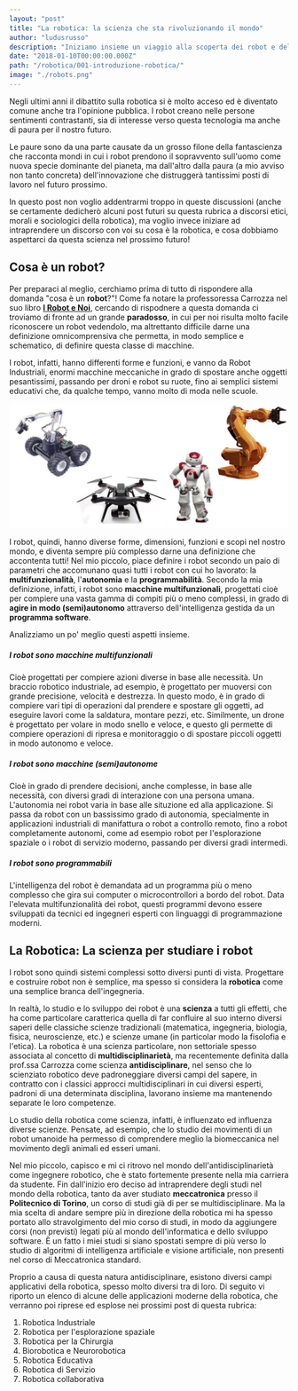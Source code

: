 ```yaml
---
layout: "post"
title: "La robotica: la scienza che sta rivoluzionando il mondo"
author: "ludusrusso"
description: "Iniziamo insieme un viaggio alla scoperta dei robot e della robotica!"
date: "2018-01-10T00:00:00.000Z"
path: "/robotica/001-introduzione-robotica/"
image: "./robots.png"
---
```


Negli ultimi anni il dibattito sulla robotica si è molto acceso ed è diventato comune anche tra l'opinione pubblica.
I robot creano nelle persone sentimenti contrastanti, sia di interesse verso questa tecnologia ma anche di paura
per il nostro futuro.

Le paure sono da una parte causate da un grosso filone della fantascienza che racconta mondi in cui i robot prendono
il sopravvento sull'uomo come nuova specie dominante del pianeta, ma dall'altro dalla paura (a mio avviso non tanto concreta) dell'innovazione che distruggerà tantissimi posti di lavoro nel futuro prossimo.

In questo post non voglio addentrarmi troppo in queste discussioni (anche se certamente dedicherò alcuni post futuri su questa rubrica a discorsi etici, morali e sociologici della robotica), ma voglio invece iniziare ad intraprendere un discorso con voi su cosa è la robotica, e cosa dobbiamo aspettarci da questa scienza nel prossimo futuro!

## Cosa è un robot?

Per preparaci al meglio, cerchiamo prima di tutto di rispondere alla domanda "cosa è un **robot**?"! Come fa notare la professoressa Carrozza nel suo libro [**I Robot e Noi**](https://amzn.to/2sVkCOt), cercando di rispodnere a questa domanda ci troviamo di fronte ad un grande **paradosso**, in cui per noi risulta molto facile riconoscere un robot vedendolo, ma altrettanto difficile darne una definizione
omnicomprensiva che permetta, in modo semplice e schematico, di definire questa classe di macchine.

I robot, infatti, hanno differenti forme e funzioni, e vanno da Robot Industriali, enormi macchine meccaniche in grado di spostare anche oggetti pesantissimi, passando per droni e robot su ruote, fino ai semplici sistemi educativi che, da qualche tempo, vanno molto di moda nelle scuole.

![alcuni esempi di robot](./robots.png)

I robot, quindi, hanno diverse forme, dimensioni, funzioni e scopi nel nostro mondo, e diventa sempre più complesso darne una definizione che accontenta tutti! Nel mio piccolo, piace definire i robot secondo un paio di parametri che accomunano
quasi tutti i robot con cui ho lavorato: la **multifunzionalità**, l'**autonomia** e la **programmabilità**. Secondo la mia definizione, infatti, i robot sono **macchine multifunzionali**, progettati cioè per compiere una vasta gamma di compiti più o meno complessi, in grado di **agire in modo (semi)autonomo** attraverso dell'intelligenza gestida da un **programma software**.

Analizziamo un po' meglio questi aspetti insieme.

##### I robot sono macchine multifunzionali

Cioè progettati per compiere azioni diverse in base alle necessità. Un braccio robotico industriale, ad esempio, è progettato per muoversi con grande precisione, velocità e destrezza. In questo modo, è in grado di compiere vari tipi di operazioni dal prendere e spostare gli oggetti, ad eseguire lavori come la saldatura, montare pezzi, etc. Similmente, un drone è progettato per volare in modo snello e veloce, e questo gli permette di compiere operazioni di ripresa e monitoraggio o di spostare piccoli oggetti in modo autonomo e veloce.

##### I robot sono macchine (semi)autonome

Cioè in grado di prendere decisioni, anche complesse, in base alle necessità, con diversi gradi di interazione con una persona umana.
L'autonomia nei robot varia in base alle situzione ed alla applicazione. Si passa da robot con un bassissimo grado di autonomia, specialmente in applicazioni industriali di manifattura o robot a controllo remoto, fino a robot completamente autonomi, come ad esempio robot per l'esplorazione spaziale o i robot di servizio moderno, passando per diversi gradi intermedi.

##### I robot sono programmabili

L'intelligenza del robot è demandata ad un programma più o meno complesso che gira sui computer o microcontrollori a bordo del robot.
Data l'elevata multifunzionalità dei robot, questi programmi devono essere sviluppati da tecnici ed ingegneri esperti con linguaggi di programmazione moderni.

## La Robotica: La scienza per studiare i robot

I robot sono quindi sistemi complessi sotto diversi punti di vista. Progettare e costruire robot non è semplice, ma spesso si considera la **robotica** come una semplice branca dell'ingegneria.

In realtà, lo studio e lo sviluppo dei robot è una **scienza** a tutti gli effetti, che ha come particolare caratterica quella di far confluire al suo interno diversi saperi delle classiche scienze tradizionali (matematica, ingegneria, biologia, fisica, neuroscienze, etc.) e scienze umane (in particolar modo la fisolofia e l'etica). La robotica è una scienza particolare, non settoriale spesso associata al concetto di **multidisciplinarietà**, ma recentemente definita dalla prof.ssa Carrozza come scienza **antidisciplinare**, nel senso che lo scienziato robotico deve padroneggiare diversi campi del sapere, in contratto con i classici approcci multidisciplinari in cui diversi esperti, padroni di una determinata disciplina, lavorano insieme ma mantenendo separate le loro competenze.

Lo studio della robotica come scienza, infatti, è influenzato ed influenza diverse scienze. Pensate, ad esempio, che lo studio dei movimenti di un robot umanoide ha permesso di comprendere meglio la biomeccanica nel movimento degli animali ed esseri umani.

Nel mio piccolo, capisco e mi ci ritrovo nel mondo dell'antidisciplinarietà come ingegnere robotico, che è stato fortemente presente nella mia carriera da studente. Fin dall'inizio ero deciso ad intraprendere degli studi nel mondo della robotica, tanto da aver studiato **meccatronica** presso il **Politecnico di Torino**, un corso di studi già di per se multidisciplinare.
Ma la mia scelta di andare sempre più in direzione della robotica mi ha spesso portato allo stravolgimento del mio corso di studi, in modo da aggiungere corsi (non previsti) legati più al mondo dell'informatica e dello sviluppo software.
È un fatto i miei studi si siano spostati sempre di più verso lo studio di algoritmi di intelligenza artificiale e visione artificiale, non presenti nel corso di Meccatronica standard.

Proprio a causa di questa natura antidisciplinare, esistono diversi campi applicativi della robotica, spesso molto diversi tra di loro. Di seguito vi riporto un elenco di alcune delle applicazioni moderne della robotica, che verranno poi riprese ed esplose nei prossimi post di questa rubrica:

1. Robotica Industriale
2. Robotica per l'esplorazione spaziale
3. Robotica per la Chirurgia
4. Biorobotica e Neurorobotica
5. Robotica Educativa
6. Robotica di Servizio
7. Robotica collaborativa
